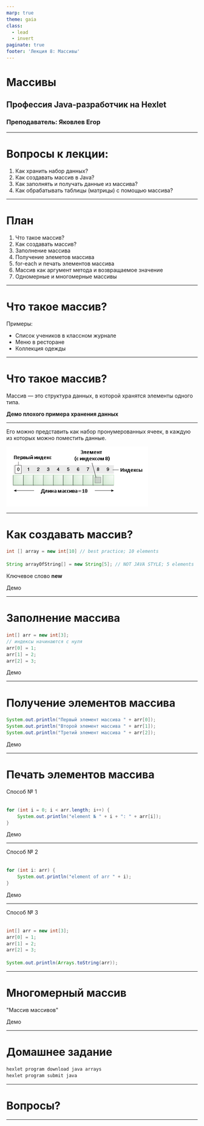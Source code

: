 ```yaml
---
marp: true
theme: gaia
class:
  - lead
  - invert
paginate: true
footer: 'Лекция 8: Массивы'
---
```


# Массивы
## Профессия Java-разработчик на Hexlet
### Преподаватель: Яковлев Егор
<!-- _color: white -->
<!-- _color: white -->

---

# Вопросы к лекции:

1. Как хранить набор данных?
2. Как создавать массив в Java?
3. Как заполнять и получать данные из массива?
4. Как обрабатывать таблицы (матрицы) с помощью массива?

---

# План

1. Что такое массив?
2. Как создавать массив?
3. Заполнение массива
4. Получение элеметов массива
5. for-each и печать элементов массива
6. Массив как аргумент метода и возвращаемое значение
7. Одномерные и многомерные массивы

---

# Что такое массив?

Примеры:

* Список учеников в классном журнале
* Меню в ресторане
* Коллекция одежды

---

# Что такое массив?

Массив — это структура данных, в которой хранятся элементы одного типа.

**Демо плохого примера хранения данных**

---

Его можно представить как набор пронумерованных ячеек, в каждую из которых можно поместить данные.

![Стек](./array.png "Стек")

---

# Как создавать массив?

```java
int [] array = new int[10] // best practice; 10 elements

String arrayOfString[] = new String[5]; // NOT JAVA STYLE; 5 elements
```

Ключевое слово **new**

Демо

---

# Заполнение массива

```java
int[] arr = new int[3];
// индексы начинаются с нуля
arr[0] = 1;
arr[1] = 2;
arr[2] = 3;
```

Демо

---

# Получение элементов массива

```java
System.out.println("Первый элемент массива " + arr[0]);
System.out.println("Второй элемент массива " + arr[1]);
System.out.println("Третий элемент массива " + arr[2]);
```

Демо

---

# Печать элементов массива

Способ № 1

```java

for (int i = 0; i < arr.length; i++) {
    System.out.println("element № " + i + ": " + arr[i]);
}

```

Демо

---

Способ № 2

```java

for (int i: arr) {
    System.out.println("element of arr " + i);
}

```

Демо


---

Способ № 3

```java

int[] arr = new int[3];
arr[0] = 1;
arr[1] = 2;
arr[2] = 3;

System.out.println(Arrays.toString(arr));

```

---

# Многомерный массив 

"Массив массивов"

Демо

---

# Домашнее задание

```bash
hexlet program download java arrays
hexlet program submit java
```

---

# Вопросы?

---

